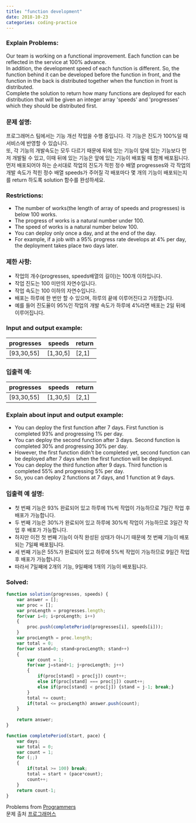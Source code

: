 ```yaml
---
title: "function development"
date: 2018-10-23
categories: coding-practice
---
```


### Explain Problems:
Our team is working on a functional improvement. Each function can be reflected in the service at 100% advance. <br>
In addition, the development speed of each function is different. So, the function behind it can be developed before the function in front, and the function in the back is distributed together when the function in front is distributed.<br>
Complete the solution to return how many functions are deployed for each distribution that will be given an integer array 'speeds' and 'progresses' which they should be distributed first. <br>

### 문제 설명:
프로그래머스 팀에서는 기능 개선 작업을 수행 중입니다. 각 기능은 진도가 100%일 때 서비스에 반영할 수 있습니다. <br>
또, 각 기능의 개발속도는 모두 다르기 때문에 뒤에 있는 기능이 앞에 있는 기능보다 먼저 개발될 수 있고, 이때 뒤에 있는 기능은 앞에 있는 기능이 배포될 때 함께 배포됩니다. <br>
먼저 배포되어야 하는 순서대로 작업의 진도가 적힌 정수 배열 progresses와 각 작업의 개발 속도가 적힌 정수 배열 speeds가 주어질 각 배포마다 몇 개의 기능이 배포되는지를 return 하도록 solution 함수를 완성하세요. <br>

### Restrictions: 
- The number of works(the length of array of speeds and progresses) is below 100 works.
- The progress of works is a natural number under 100.
- The speed of works is a natural number below 100.
- You can deploy only once a day, and at the end of the day.
- For example, if a job with a 95% progress rate develops at 4% per day, the deployment takes place two days later.

### 제한 사항:
- 작업의 개수(progresses, speeds배열의 길이)는 100개 이하입니다.
- 작업 진도는 100 미만의 자연수입니다.
- 작업 속도는 100 이하의 자연수입니다.
- 배포는 하루에 한 번만 할 수 있으며, 하루의 끝에 이루어진다고 가정합니다.
- 예를 들어 진도율이 95%인 작업의 개발 속도가 하루에 4%라면 배포는 2일 뒤에 이루어집니다.

### Input and output example:
progresses|speeds|return
---|---|---
[93,30,55]|[1,30,5]|[2,1] 

### 입출력 예:
progresses|speeds|return
---|---|---
[93,30,55]|[1,30,5]|[2,1]

### Explain about input and output example:
- You can deploy the first function after 7 days. First function is completed 93% and progressing 1% per day.
- You can deploy the second function after 3 days. Second function is completed 30% and progressing 30% per day.
- However, the first function didn't be completed yet, second function can be deployed after 7 days when the first function will be deployed.
- You can deploy the third function after 9 days. Third function is completed 55% and progressing 5% per day.
- So, you can deploy 2 functions at 7 days, and 1 function at 9 days.

### 입출력 예 설명: 
- 첫 번째 기능은 93% 완료되어 있고 하루에 1%씩 작업이 가능하므로 7일간 작업 후 배포가 가능합니다.
- 두 번째 기능은 30%가 완료되어 있고 하루에 30%씩 작업이 가능하므로 3일간 작업 후 배포가 가능합니다.
- 하지만 이전 첫 번째 기능이 아직 완성된 상태가 아니기 때문에 첫 번째 기능이 배포되는 7일째 배포됩니다.
- 세 번째 기능은 55%가 완료되어 있고 하루에 5%씩 작업이 가능하므로 9일간 작업 후 배포가 가능합니다.
- 따라서 7일째에 2개의 기능, 9일째에 1개의 기능이 배포됩니다.

### Solved:
```javascript
function solution(progresses, speeds) {
    var answer = [];
    var proc = [];
    var proLength = progresses.length;
    for(var i=0; i<proLength; i++)
    {
        proc.push(completePeriod(progresses[i], speeds[i]));
    }
    var procLength = proc.length;
    var total = 0;
    for(var stand=0; stand<procLength; stand++)
    {
        var count = 1;
        for(var j=stand+1; j<procLength; j++)
        {
            if(proc[stand] > proc[j]) count++;
            else if(proc[stand] === proc[j]) count++;
            else if(proc[stand] < proc[j]) {stand = j-1; break;}
        }
        total += count;
        if(total <= procLength) answer.push(count);
    }
    
    return answer;
}

function completePeriod(start, pace) {
    var days;
    var total = 0;
    var count = 1;
    for (;;)
    {
        if(total >= 100) break;
        total = start + (pace*count);
        count++;
    }
    return count-1;
}
```
Problems from [Programmers](https://programmers.co.kr/) <br>
문제 출처 [프로그래머스](https://programmers.co.kr/)

